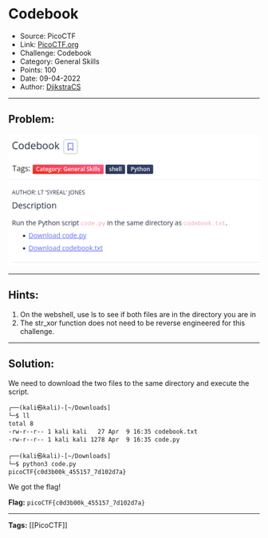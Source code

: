 # Codebook
* Source: PicoCTF
* Link: [PicoCTF.org](https://picoctf.org/)
* Challenge: Codebook
* Category: General Skills
* Points: 100
* Date: 09-04-2022
* Author: [DjikstraCS](https://github.com/DjikstraCS)

---
## Problem:
![](./attachments/Pasted%20image%2020220409223625.png)

---
## Hints:
1. On the webshell, use ls to see if both files are in the directory you are in
2. The str_xor function does not need to be reverse engineered for this challenge.

---
## Solution:
We need to download the two files to the same directory and execute the script.

```console
┌──(kali㉿kali)-[~/Downloads]
└─$ ll
total 8
-rw-r--r-- 1 kali kali   27 Apr  9 16:35 codebook.txt
-rw-r--r-- 1 kali kali 1278 Apr  9 16:35 code.py

┌──(kali㉿kali)-[~/Downloads]
└─$ python3 code.py
picoCTF{c0d3b00k_455157_7d102d7a}
```

We got the flag!

**Flag:** `picoCTF{c0d3b00k_455157_7d102d7a}`

---
**Tags:** [[PicoCTF]]